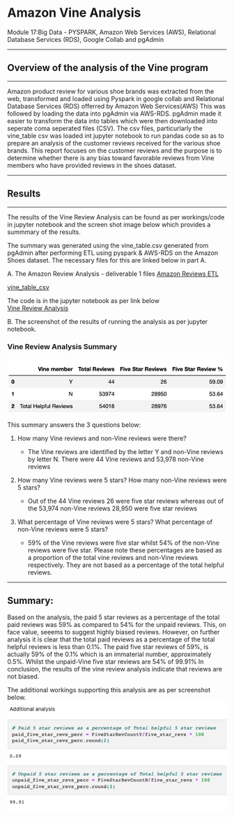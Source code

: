 # Amazon Vine Analysis
Module 17:Big Data - PYSPARK, Amazon Web Services (AWS), Relational Database Services (RDS), Google Collab and pgAdmin  
___

## Overview of the analysis of the Vine program
___
Amazon product review for various shoe brands was extracted from the web, transformed and loaded using Pyspark in google collab and Relational Database Services (RDS) offerred by Amazon Web Services(AWS) This was followed by loading the data into pgAdmin via AWS-RDS. pgAdmin made it easier to transform the data into tables which were then downloaded into seperate coma seperated files (CSV). The csv files, particurlarly the vine_table csv was loaded int jupyter notebook to run pandas code so as to prepare an analysis of the customer reviews received for the various shoe brands. This report focuses on the customer reviews and the purpose is to determine whether there is any bias toward favorable reviews from Vine members who have provided reviews in the shoes dataset.

___

## Results
___

The results of the Vine Review Analysis can be found as per workings/code in jupyter notebook and the screen shot image below which provides a summmary of the results. 

The summary was generated using the vine_table.csv generated from pgAdmin after performing ETL using pyspark & AWS-RDS on the Amazon Shoes dataset. The necessary files for this are linked below in part A.

A.	The Amazon Review Analysis - deliverable 1 files
[Amazon Reviews ETL](https://github.com/fareenamughal/Amazon_Vine_Analysis/blob/ac5cb2e4866ef8da2e4c27f76c88b8f30c3bd1af/Amazon_Reviews_ETL.ipynb)

[vine_table_csv](https://media.githubusercontent.com/media/fareenamughal/Amazon_Vine_Analysis/main/Resources/pgAdmin_vine_table.csv)


The code is in the jupyter notebook as per link below  
[Vine Review Analysis](https://github.com/fareenamughal/Amazon_Vine_Analysis/blob/e2969ebdbdb0a006a33f47d4bdcb041815554a6d/VIne_Review_Analysis.ipynb)



B. The screenshot of the results of running the analysis as per jupyter notebook. 

### **Vine Review Analysis Summary**

![Vine Review Analysis Summary](https://github.com/fareenamughal/Amazon_Vine_Analysis/blob/e3b5d5f6a68fb391bc722a0250988404df9d4591/Resources/images/Vine_Review_Analysis_Summary.png)

This summary answers the 3 questions below:
1. How many Vine reviews and non-Vine reviews were there?
   - The Vine reviews are identified by the letter Y and non-Vine reviews by letter N. There were 44 Vine reviews and 53,978 non-Vine reviews    

2. How many Vine reviews were 5 stars? How many non-Vine reviews were 5 stars?  
   - Out of the 44 Vine reviews 26 were five star reviews whereas out of the 53,974 non-Vine reviews 28,950 were five star reviews

3. What percentage of Vine reviews were 5 stars? What percentage of non-Vine reviews were 5 stars?
    - 59% of the Vine reviews were five star whilst 54% of the non-Vine reviews were five star. Please note these percentages are based as a proportion       of the total vine reviews and non-Vine reviews respectively. They are not based as a percentage of the total helpful reviews.

___

## Summary:

Based on the analysis, the paid 5 star reviews as a percentage of the total paid reviews was 59% as compared to 54% for the unpaid reviews. This, on face value, seeems to suggest highly biased reviews. However, on further analysis it is clear that the total paid reviews as a percentage of the total helpful reviews is less than 0.1%. The paid five star reviews of 59%, is actually 59% of the 0.1% which is an immaterial number, approximately 0.5%. Whilst the unpaid-Vine five star reviews are 54% of 99.91% In conclusion, the results of the vine review analysis indicate that reviews are not biased.

The additional workings supporting this analysis are as per screenshot below.
![Additional workings](https://github.com/fareenamughal/Amazon_Vine_Analysis/blob/fd16fbea59fd0123c7aa714e5dc3ba37addc89c5/Resources/images/Additional%20workings.png)




